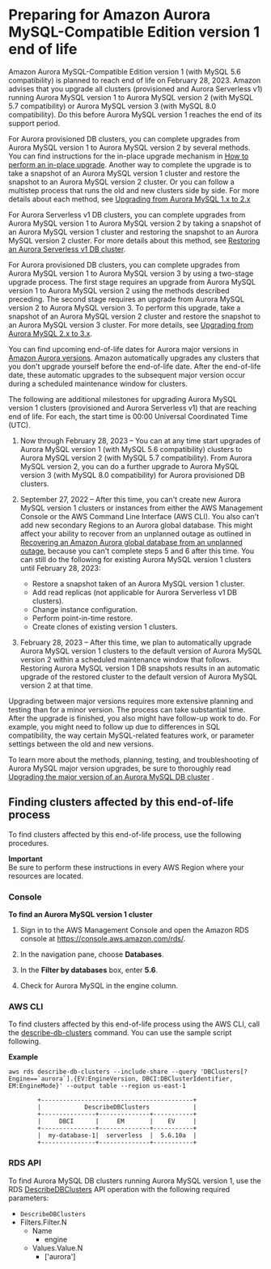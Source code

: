 # Preparing for Amazon Aurora MySQL\-Compatible Edition version 1 end of life<a name="Aurora.MySQL56.EOL"></a>

Amazon Aurora MySQL\-Compatible Edition version 1 \(with MySQL 5\.6 compatibility\) is planned to reach end of life on February 28, 2023\. Amazon advises that you upgrade all clusters \(provisioned and Aurora Serverless v1\) running Aurora MySQL version 1 to Aurora MySQL version 2 \(with MySQL 5\.7 compatibility\) or Aurora MySQL version 3 \(with MySQL 8\.0 compatibility\)\. Do this before Aurora MySQL version 1 reaches the end of its support period\.

For Aurora provisioned DB clusters, you can complete upgrades from Aurora MySQL version 1 to Aurora MySQL version 2 by several methods\. You can find instructions for the in\-place upgrade mechanism in [How to perform an in\-place upgrade](AuroraMySQL.Updates.MajorVersionUpgrade.md#AuroraMySQL.Upgrading.Procedure)\. Another way to complete the upgrade is to take a snapshot of an Aurora MySQL version 1 cluster and restore the snapshot to an Aurora MySQL version 2 cluster\. Or you can follow a multistep process that runs the old and new clusters side by side\. For more details about each method, see [Upgrading from Aurora MySQL 1\.x to 2\.x](AuroraMySQL.Updates.MajorVersionUpgrade.md#AuroraMySQL.Updates.MajorVersionUpgrade.1to2)

For Aurora Serverless v1 DB clusters, you can complete upgrades from Aurora MySQL version 1 to Aurora MySQL version 2 by taking a snapshot of an Aurora MySQL version 1 cluster and restoring the snapshot to an Aurora MySQL version 2 cluster\. For more details about this method, see [ Restoring an Aurora Serverless v1 DB cluster](https://docs.aws.amazon.com/AmazonRDS/latest/AuroraUserGuide/aurora-serverless.restorefromsnapshot.html)\.

For Aurora provisioned DB clusters, you can complete upgrades from Aurora MySQL version 1 to Aurora MySQL version 3 by using a two\-stage upgrade process\. The first stage requires an upgrade from Aurora MySQL version 1 to Aurora MySQL version 2 using the methods described preceding\. The second stage requires an upgrade from Aurora MySQL version 2 to Aurora MySQL version 3\. To perform this upgrade, take a snapshot of an Aurora MySQL version 2 cluster and restore the snapshot to an Aurora MySQL version 3 cluster\. For more details, see [Upgrading from Aurora MySQL 2\.x to 3\.x](AuroraMySQL.Updates.MajorVersionUpgrade.md#AuroraMySQL.Updates.MajorVersionUpgrade.2to3)\. 

You can find upcoming end\-of\-life dates for Aurora major versions in [Amazon Aurora versions](Aurora.VersionPolicy.md)\. Amazon automatically upgrades any clusters that you don't upgrade yourself before the end\-of\-life date\. After the end\-of\-life date, these automatic upgrades to the subsequent major version occur during a scheduled maintenance window for clusters\.  

The following are additional milestones for upgrading Aurora MySQL version 1 clusters \(provisioned and Aurora Serverless v1\) that are reaching end of life\. For each, the start time is 00:00 Universal Coordinated Time \(UTC\)\. 

1. Now through February 28, 2023 – You can at any time start upgrades of Aurora MySQL version 1 \(with MySQL 5\.6 compatibility\) clusters to Aurora MySQL version 2 \(with MySQL 5\.7 compatibility\)\. From Aurora MySQL version 2, you can do a further upgrade to Aurora MySQL version 3 \(with MySQL 8\.0 compatibility\) for Aurora provisioned DB clusters\. 

1. September 27, 2022 – After this time, you can't create new Aurora MySQL version 1 clusters or instances from either the AWS Management Console or the AWS Command Line Interface \(AWS CLI\)\. You also can't add new secondary Regions to an Aurora global database\. This might affect your ability to recover from an unplanned outage as outlined in [Recovering an Amazon Aurora global database from an unplanned outage](aurora-global-database-disaster-recovery.md#aurora-global-database-failover), because you can't complete steps 5 and 6 after this time\. You can still do the following for existing Aurora MySQL version 1 clusters until February 28, 2023:
   + Restore a snapshot taken of an Aurora MySQL version 1 cluster\.
   + Add read replicas \(not applicable for Aurora Serverless v1 DB clusters\)\.
   + Change instance configuration\.
   + Perform point\-in\-time restore\.
   + Create clones of existing version 1 clusters\.

1.  February 28, 2023 – After this time, we plan to automatically upgrade Aurora MySQL version 1 clusters to the default version of Aurora MySQL version 2 within a scheduled maintenance window that follows\. Restoring Aurora MySQL version 1 DB snapshots results in an automatic upgrade of the restored cluster to the default version of Aurora MySQL version 2 at that time\. 

Upgrading between major versions requires more extensive planning and testing than for a minor version\. The process can take substantial time\. After the upgrade is finished, you also might have follow\-up work to do\. For example, you might need to follow up due to differences in SQL compatibility, the way certain MySQL\-related features work, or parameter settings between the old and new versions\. 

To learn more about the methods, planning, testing, and troubleshooting of Aurora MySQL major version upgrades, be sure to thoroughly read [Upgrading the major version of an Aurora MySQL DB cluster](AuroraMySQL.Updates.MajorVersionUpgrade.md) \. 

## Finding clusters affected by this end\-of\-life process<a name="find-cluster"></a>

To find clusters affected by this end\-of\-life process, use the following procedures\.

**Important**  
Be sure to perform these instructions in every AWS Region where your resources are located\.

### Console<a name="aurora-find-mysqlv1-cluster.CON"></a>

**To find an Aurora MySQL version 1 cluster**

1. Sign in to the AWS Management Console and open the Amazon RDS console at [https://console\.aws\.amazon\.com/rds/](https://console.aws.amazon.com/rds/)\.

1.  In the navigation pane, choose **Databases**\.

1.  In the **Filter by databases** box, enter **5\.6**\.

1. Check for Aurora MySQL in the engine column\.

### AWS CLI<a name="aurora-find-mysqlv1-cluster.CLI"></a>

To find clusters affected by this end\-of\-life process using the AWS CLI, call the [describe\-db\-clusters](https://docs.aws.amazon.com/cli/latest/reference/rds/describe-db-clusters.html) command\. You can use the sample script following\.

**Example**  

```
aws rds describe-db-clusters --include-share --query 'DBClusters[?Engine==`aurora`].{EV:EngineVersion, DBCI:DBClusterIdentifier, EM:EngineMode}' --output table --region us-east-1     
        
        +------------------------------------------+
        |            DescribeDBClusters            |
        +---------------+--------------+-----------+
        |     DBCI      |     EM       |    EV     |
        +---------------+--------------+-----------+
        |  my-database-1|  serverless  |  5.6.10a  |
        +---------------+--------------+-----------+
```

### RDS API<a name="Aurora-find-mysqlv1-cluster.API"></a>

To find Aurora MySQL DB clusters running Aurora MySQL version 1, use the RDS [DescribeDBClusters](https://docs.aws.amazon.com/AmazonRDS/latest/APIReference/API_DescribeDBClusters.html) API operation with the following required parameters: 
+  `DescribeDBClusters`
  + Filters\.Filter\.N
    + Name
      + engine
    + Values\.Value\.N
      + \['aurora'\]